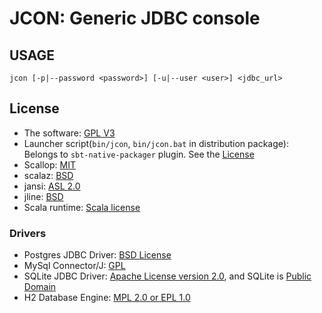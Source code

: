 # JCON: Generic JDBC console

## USAGE

```
jcon [-p|--password <password>] [-u|--user <user>] <jdbc_url>
```

## License

* The software: [GPL V3](./LICENSE)
* Launcher script(`bin/jcon`, `bin/jcon.bat` in distribution package): Belongs to `sbt-native-packager` plugin. See the [License](https://github.com/sbt/sbt-native-packager/blob/master/LICENSE.md)
* Scallop: [MIT](https://github.com/scallop/scallop)
* scalaz: [BSD](https://github.com/scalaz/scalaz)
* jansi: [ASL 2.0](http://jansi.fusesource.org)
* jline: [BSD](https://github.com/jline/jline2)
* Scala runtime: [Scala license](http://www.scala-lang.org/license.html)

### Drivers

* Postgres JDBC Driver: [BSD License](http://jdbc.postgresql.org/about/license.html)
* MySql Connector/J: [GPL](http://dev.mysql.com/downloads/connector/j/)
* SQLite JDBC Driver: [Apache License version 2.0](https://bitbucket.org/xerial/sqlite-jdbc), and SQLite is [Public Domain](http://www.sqlite.org/copyright.html)
* H2 Database Engine: [MPL 2.0 or EPL 1.0](http://www.h2database.com/html/license.html)
